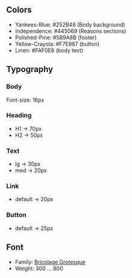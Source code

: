 ## Colors

- Yankees-Blue: #252B48 (Body background)
- Independence: #445069 (Reasons sections)
- Polished-Pine: #5B9A8B (footer)
- Yellow-Crayola: #F7E987 (button)
- Linen: #FAF0E6 (body text)

## Typography

### Body 

Font-size: 16px

### Heading

- H1 -> 70px
- H2 -> 50px

### Text 

- lg -> 30px
- med -> 20px

### Link

- default -> 20px

### Button 

- default -> 25px

## Font

- Family: [Bricolage Grotesque](https://fonts.google.com/specimen/Bricolage+Grotesque?query=Bricolage+Grotesque)
- Weight: 300 ... 800